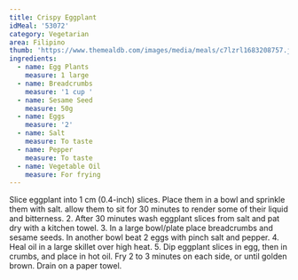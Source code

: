 ```yaml
---
title: Crispy Eggplant
idMeal: '53072'
category: Vegetarian
area: Filipino
thumb: 'https://www.themealdb.com/images/media/meals/c7lzrl1683208757.jpg'
ingredients:
  - name: Egg Plants
    measure: 1 large
  - name: Breadcrumbs
    measure: '1 cup '
  - name: Sesame Seed
    measure: 50g
  - name: Eggs
    measure: '2'
  - name: Salt
    measure: To taste
  - name: Pepper
    measure: To taste
  - name: Vegetable Oil
    measure: For frying
---
```

Slice eggplant into 1 cm (0.4-inch) slices. Place them in a bowl and sprinkle them with salt. allow them to sit for 30 minutes to render some of their liquid and bitterness.
2. After 30 minutes wash eggplant slices from salt and pat dry with a kitchen towel.
3. In a large bowl/plate place breadcrumbs and sesame seeds. In another bowl beat 2 eggs with pinch salt and pepper.
4. Heal oil in a large skillet over high heat.
5. Dip eggplant slices in egg, then in crumbs, and place in hot oil. Fry 2 to 3 minutes on each side, or until golden brown. Drain on a paper towel. 
